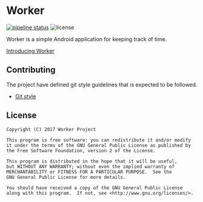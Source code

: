 # Worker
[![pipeline status](https://gitlab.com/raatiniemi/worker/badges/master/pipeline.svg)](https://gitlab.com/raatiniemi/worker/commits/master)
![license](https://img.shields.io/badge/license-GPLv2-blue.svg)

Worker is a simple Android application for keeping track of time.

[Introducing Worker](http://raatiniemi.me/thoughts/introducing-worker/)

## Contributing

The project have defined git style guidelines that is expected to be followed.

* [Git style](https://github.com/agis-/git-style-guide)

## License

```
Copyright (C) 2017 Worker Project

This program is free software: you can redistribute it and/or modify
it under the terms of the GNU General Public License as published by
the Free Software Foundation, version 2 of the License.

This program is distributed in the hope that it will be useful,
but WITHOUT ANY WARRANTY; without even the implied warranty of
MERCHANTABILITY or FITNESS FOR A PARTICULAR PURPOSE.  See the
GNU General Public License for more details.

You should have received a copy of the GNU General Public License
along with this program.  If not, see <http://www.gnu.org/licenses/>.
```
